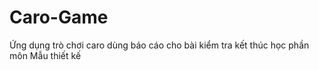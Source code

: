 # Caro-Game
Ứng dụng trò chơi caro dùng báo cáo cho bài kiểm tra kết thúc học phần môn Mẫu thiết kế
